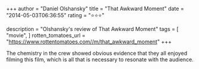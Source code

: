 +++
author = "Daniel Olshansky"
title = "That Awkward Moment"
date = "2014-05-03T06:36:55"
rating = "⭐⭐⭐"

description = "Olshansky's review of That Awkward Moment"
tags = [
    "movie",
]
rotten_tomatoes_url = "https://www.rottentomatoes.com//m/that_awkward_moment"
+++

The chemistry in the crew showed obvious evidence that they all enjoyed filming this film, which is all that is necessary to resonate with the audience.
